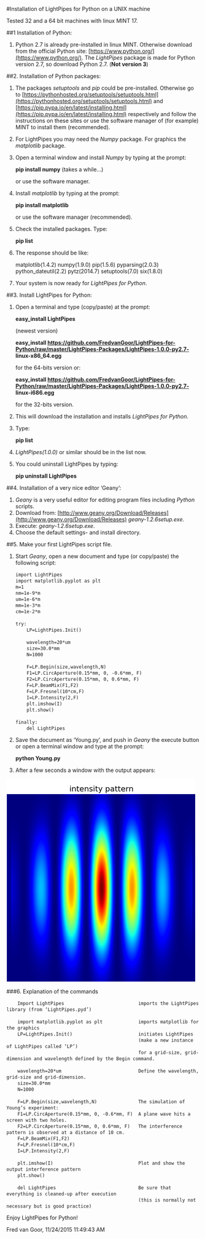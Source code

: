 #Installation of LightPipes for Python on a UNIX machine

Tested 32 and a 64 bit machines with linux MINT 17.

##1	Installation of Python:

1. Python 2.7 is already pre-installed in linux MINT. Otherwise download from the official Python site: [https://www.python.org/](https://www.python.org/). The *LightPipes* package is made for Python version 2.7, so download Python 2.7. (**Not version 3**)

##2.	Installation of Python packages:

1.	The packages *setuptools* and *pip* could be pre-installed. Otherwise go to [https://pythonhosted.org/setuptools/setuptools.html](https://pythonhosted.org/setuptools/setuptools.html)  and [https://pip.pypa.io/en/latest/installing.html](https://pip.pypa.io/en/latest/installing.html) respectively and follow the instructions on these sites or use the software manager of (for example) MINT to install them (recommended).
2.	For LightPipes you may need the *Numpy* package. For graphics the *matplotlib* package.
3.	Open a terminal window and install *Numpy* by typing at the prompt:

	**pip install numpy** (takes a while…)

	or use the software manager.

4.	Install *matplotlib* by typing at the prompt:

	**pip install matplotlib** 

	or use the software manager (recommended).

5.	Check the installed packages. Type:

	**pip list**

6.	 The response should be like:
	 
		matplotlib(1.4.2)
		numpy(1.9.0)
		pip(1.5.6)
		pyparsing(2.0.3)
		python_dateutil(2.2)
		pytz(2014.7)
		setuptools(7.0)
		six(1.8.0)

7.	Your system is now ready for *LightPipes for Python*.

##3.	Install LightPipes for Python:

1.	Open a terminal and type (copy/paste) at the prompt:

	**easy_install LightPipes**

	(newest version)

	**easy\_install https://github.com/FredvanGoor/LightPipes-for-Python/raw/master/LightPipes-Packages/LightPipes-1.0.0-py2.7- linux-x86_64.egg**

	for the 64-bits version or:

	**easy\_install https://github.com/FredvanGoor/LightPipes-for-Python/raw/master/LightPipes-Packages/LightPipes-1.0.0-py2.7- linux-i686.egg**

	for the 32-bits version.
2. This will download the installation and installs *LightPipes for Python*.
3. Type:

	**pip list**

4.	*LightPipes(1.0.0)* or similar should be in the list now.
5.	You could uninstall LightPipes by typing:

	**pip uninstall LightPipes**

##4.	Installation of a very nice editor ‘Geany’:

1.	*Geany* is a very useful editor for editing program files including *Python* scripts.
2.	Download from: [http://www.geany.org/Download/Releases](http://www.geany.org/Download/Releases) *geany-1.2.6setup.exe*.
3.	Execute: *geany-1.2.6setup.exe*.
4.	Choose the default settings- and install directory.

##5.	Make your first LightPipes script file.

1.	Start *Geany*, open a new document and type (or copy/paste)  the following script:

		import LightPipes
		import matplotlib.pyplot as plt
		m=1
		nm=1e-9*m
		um=1e-6*m
		mm=1e-3*m
		cm=1e-2*m

		try:
			LP=LightPipes.Init()
		
			wavelength=20*um
			size=30.0*mm
			N=1000
			
			F=LP.Begin(size,wavelength,N)
			F1=LP.CircAperture(0.15*mm, 0, -0.6*mm, F)
			F2=LP.CircAperture(0.15*mm, 0, 0.6*mm, F)    
			F=LP.BeamMix(F1,F2)
			F=LP.Fresnel(10*cm,F)
			I=LP.Intensity(2,F)
			plt.imshow(I)
			plt.show()
			
		finally:
			del LightPipes

2.	Save the document as ‘Young.py’, and push in *Geany*  the execute button or open a terminal window and type at the prompt:

	**python Young.py**

3.	After a few seconds a window with the output appears:

![](../img/twoholesPattern.png)


###6. Explanation of the commands

		Import LightPipes  							imports the LightPipes library (from ‘LightPipes.pyd’)

		import matplotlib.pyplot as plt				imports matplotlib for the graphics
		LP=LightPipes.Init()						initiates LightPipes 
													(make a new instance of LightPipes called ‘LP’)
													for a grid-size, grid-dimension and wavelength defined by the Begin command.

		wavelength=20*um							Define the wavelength, grid-size and grid-dimension.
		size=30.0*mm
		N=1000

		F=LP.Begin(size,wavelength,N)				The simulation of Young’s experiment:
		F1=LP.CircAperture(0.15*mm, 0, -0.6*mm, F)	A plane wave hits a screen with two holes.
		F2=LP.CircAperture(0.15*mm, 0, 0.6*mm, F)	The interference pattern is observed at a distance of 10 cm.
		F=LP.BeamMix(F1,F2)
		F=LP.Fresnel(10*cm,F)
		I=LP.Intensity(2,F)

		plt.imshow(I)								Plot and show the output interference pattern
		plt.show()	

		del LightPipes								Be sure that everything is cleaned-up after execution
													(this is normally not necessary but is good practice)

Enjoy LightPipes for Python!

Fred van Goor, 11/24/2015 11:49:43 AM
